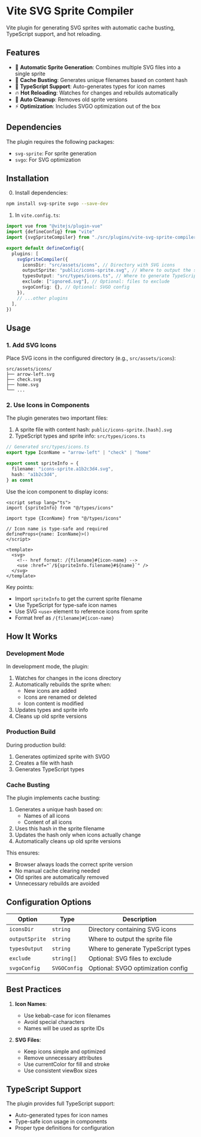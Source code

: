 # Vite SVG Sprite Compiler

Vite plugin for generating SVG sprites with automatic cache busting, TypeScript support, and hot reloading.

## Features

- 🎯 **Automatic Sprite Generation**: Combines multiple SVG files into a single sprite
- 🔄 **Cache Busting**: Generates unique filenames based on content hash
- 📝 **TypeScript Support**: Auto-generates types for icon names
- 🔥 **Hot Reloading**: Watches for changes and rebuilds automatically
- 🧹 **Auto Cleanup**: Removes old sprite versions
- ⚡️ **Optimization**: Includes SVGO optimization out of the box

## Dependencies

The plugin requires the following packages:

- `svg-sprite`: For sprite generation
- `svgo`: For SVG optimization

## Installation

0. Install dependencies:

```bash
npm install svg-sprite svgo --save-dev
```

1. In `vite.config.ts`:

```typescript
import vue from "@vitejs/plugin-vue"
import {defineConfig} from "vite"
import {svgSpriteCompiler} from "./src/plugins/vite-svg-sprite-compiler"

export default defineConfig({
  plugins: [
    svgSpriteCompiler({
      iconsDir: "src/assets/icons", // Directory with SVG icons
      outputSprite: "public/icons-sprite.svg", // Where to output the sprite
      typesOutput: "src/types/icons.ts", // Where to generate TypeScript types
      exclude: ["ignored.svg"], // Optional: files to exclude
      svgoConfig: {}, // Optional: SVGO config
    }),
    // ...other plugins
  ],
})
```

## Usage

### 1. Add SVG Icons

Place SVG icons in the configured directory (e.g., `src/assets/icons`):

```
src/assets/icons/
├── arrow-left.svg
├── check.svg
├── home.svg
└── ...
```

### 2. Use Icons in Components

The plugin generates two important files:

1. A sprite file with content hash: `public/icons-sprite.[hash].svg`
2. TypeScript types and sprite info: `src/types/icons.ts`

```typescript
// Generated src/types/icons.ts
export type IconName = "arrow-left" | "check" | "home"

export const spriteInfo = {
  filename: "icons-sprite.a1b2c3d4.svg",
  hash: "a1b2c3d4",
} as const
```

Use the icon component to display icons:

```vue
<script setup lang="ts">
import {spriteInfo} from "@/types/icons"

import type {IconName} from "@/types/icons"

// Icon name is type-safe and required
defineProps<{name: IconName}>()
</script>

<template>
  <svg>
    <!-- href format: /{filename}#{icon-name} -->
    <use :href="`/${spriteInfo.filename}#${name}`" />
  </svg>
</template>
```

Key points:

- Import `spriteInfo` to get the current sprite filename
- Use TypeScript for type-safe icon names
- Use SVG `<use>` element to reference icons from sprite
- Format href as `/{filename}#{icon-name}`

## How It Works

### Development Mode

In development mode, the plugin:

1. Watches for changes in the icons directory
2. Automatically rebuilds the sprite when:
   - New icons are added
   - Icons are renamed or deleted
   - Icon content is modified
3. Updates types and sprite info
4. Cleans up old sprite versions

### Production Build

During production build:

1. Generates optimized sprite with SVGO
2. Creates a file with hash
3. Generates TypeScript types

### Cache Busting

The plugin implements cache busting:

1. Generates a unique hash based on:
   - Names of all icons
   - Content of all icons
2. Uses this hash in the sprite filename
3. Updates the hash only when icons actually change
4. Automatically cleans up old sprite versions

This ensures:

- Browser always loads the correct sprite version
- No manual cache clearing needed
- Old sprites are automatically removed
- Unnecessary rebuilds are avoided

## Configuration Options

| Option         | Type         | Description                        |
| -------------- | ------------ | ---------------------------------- |
| `iconsDir`     | `string`     | Directory containing SVG icons     |
| `outputSprite` | `string`     | Where to output the sprite file    |
| `typesOutput`  | `string`     | Where to generate TypeScript types |
| `exclude`      | `string[]`   | Optional: SVG files to exclude     |
| `svgoConfig`   | `SVGOConfig` | Optional: SVGO optimization config |

## Best Practices

1. **Icon Names**:

   - Use kebab-case for icon filenames
   - Avoid special characters
   - Names will be used as sprite IDs

2. **SVG Files**:

   - Keep icons simple and optimized
   - Remove unnecessary attributes
   - Use currentColor for fill and stroke
   - Use consistent viewBox sizes

## TypeScript Support

The plugin provides full TypeScript support:

- Auto-generated types for icon names
- Type-safe icon usage in components
- Proper type definitions for configuration
